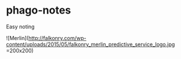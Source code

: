 # phago-notes
Easy noting

![Merlin](http://falkonry.com/wp-content/uploads/2015/05/falkonry_merlin_predictive_service_logo.jpg =200x200)
